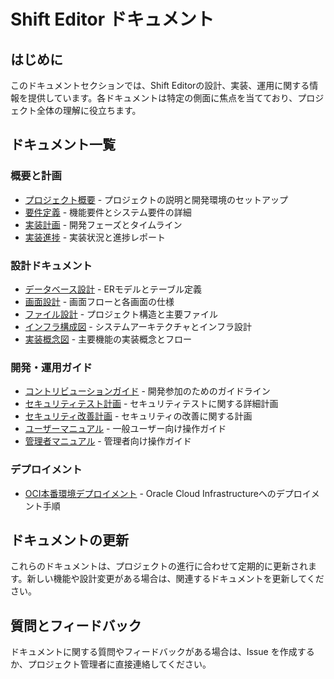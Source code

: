 # Shift Editor ドキュメント

## はじめに

このドキュメントセクションでは、Shift Editorの設計、実装、運用に関する情報を提供しています。各ドキュメントは特定の側面に焦点を当てており、プロジェクト全体の理解に役立ちます。

## ドキュメント一覧

### 概要と計画

- [プロジェクト概要](./README.md) - プロジェクトの説明と開発環境のセットアップ
- [要件定義](./要件定義.md) - 機能要件とシステム要件の詳細
- [実装計画](./実装計画.md) - 開発フェーズとタイムライン
- [実装進捗](./実装進捗.md) - 実装状況と進捗レポート

### 設計ドキュメント

- [データベース設計](./データベース設計.md) - ERモデルとテーブル定義
- [画面設計](./画面設計.md) - 画面フローと各画面の仕様
- [ファイル設計](./ファイル設計.md) - プロジェクト構造と主要ファイル
- [インフラ構成図](./インフラ構成図.md) - システムアーキテクチャとインフラ設計
- [実装概念図](./実装概念図.md) - 主要機能の実装概念とフロー

### 開発・運用ガイド

- [コントリビューションガイド](./コントリビューションガイド.md) - 開発参加のためのガイドライン
- [セキュリティテスト計画](./セキュリティテスト計画.md) - セキュリティテストに関する詳細計画
- [セキュリティ改善計画](./セキュリティ改善計画.md) - セキュリティの改善に関する計画
- [ユーザーマニュアル](./ユーザーマニュアル.md) - 一般ユーザー向け操作ガイド
- [管理者マニュアル](./管理者マニュアル.md) - 管理者向け操作ガイド

### デプロイメント

- [OCI本番環境デプロイメント](./oci_production_deployment.md) - Oracle Cloud Infrastructureへのデプロイメント手順

## ドキュメントの更新

これらのドキュメントは、プロジェクトの進行に合わせて定期的に更新されます。新しい機能や設計変更がある場合は、関連するドキュメントを更新してください。

## 質問とフィードバック

ドキュメントに関する質問やフィードバックがある場合は、Issue を作成するか、プロジェクト管理者に直接連絡してください。 